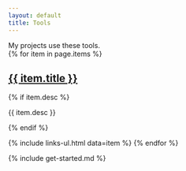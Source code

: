 ```yaml
---
layout: default
title: Tools
---
```


<section markdown="1">
My projects use these tools.
</section>

<section>
{% for item in page.items %}
  <h1><a href="{{ item.url }}">{{ item.title }}</a></h1>

  {% if item.desc %}
  <p>{{ item.desc }}</p>
  {% endif %}

  {% include links-ul.html data=item %}
{% endfor %}
</section>

<section markdown="1">
{% include get-started.md %}
</section>

<script>
element = document.getElementById("tools-menu");
element.className += " active";
</script>
